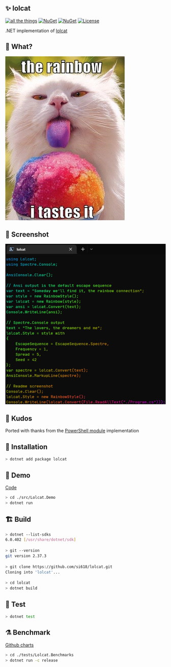 ## ✨ lolcat

[![all the things](https://github.com/si618/lolcat/actions/workflows/workflow.yml/badge.svg)](https://github.com/si618/lolcat/actions/workflows/workflow.yml)
[![NuGet](https://img.shields.io/nuget/v/lolcat.png)](https://www.nuget.org/packages/lolcat)
[![NuGet](https://img.shields.io/nuget/dt/lolcat.png)](https://www.nuget.org/stats/packages/lolcat?groupby=ClientName)
[![License](https://img.shields.io/badge/license-Apache_2.0-blue.svg)](LICENSE)

.NET implementation of [lolcat](https://github.com/busyloop/lolcat)

## 🧐 What?

![The Rainbow](./assets/Nom.webp "The Rainbow")

## 📸 Screenshot

![Ouroboros](./assets/Ouroboros.webp "Ouroboros")

## 🍻 Kudos

Ported with thanks from the [PowerShell module](https://github.com/andot/lolcat) implementation

## 🚧 Installation

```bash
> dotnet add package lolcat
```

## 🎉 Demo

[Code](src/Lolcat.Demo/Program.cs)

```bash
> cd ./src/Lolcat.Demo
> dotnet run
```

## 🏗 Build️

```bash
> dotnet --list-sdks
6.0.402 [/usr/share/dotnet/sdk]

> git --version
git version 2.37.3

> git clone https://github.com/si618/lolcat.git
Cloning into 'lolcat'...

> cd lolcat
> dotnet build
```

## 🧪 Test

```bash
> dotnet test
```

## ⚗ Benchmark

[Github charts](https://si618.github.io/lolcat/dev/bench)

```bash
> cd ./tests/Lolcat.Benchmarks
> dotnet run -c release
```